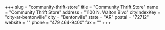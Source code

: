 +++
slug = "community-thrift-store"
title = "Community Thrift Store"
name = "Community Thrift Store"
address = "1100 N. Walton Blvd"
cityIndexKey = "city-ar-bentonville"
city = "Bentonville"
state = "AR"
postal = "72712"
website = ""
phone = "479 464-9400"
fax = ""
+++
